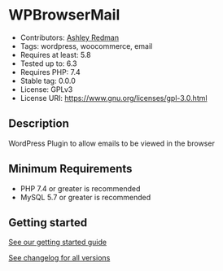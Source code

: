 # WPBrowserMail

-   Contributors: [Ashley Redman](https://github.com/AshleyRedman)
-   Tags: wordpress, woocommerce, email
-   Requires at least: 5.8
-   Tested up to: 6.3
-   Requires PHP: 7.4
-   Stable tag: 0.0.0
-   License: GPLv3
-   License URI: https://www.gnu.org/licenses/gpl-3.0.html

## Description

WordPress Plugin to allow emails to be viewed in the browser

## Minimum Requirements

-   PHP 7.4 or greater is recommended
-   MySQL 5.7 or greater is recommended

## Getting started

[See our getting started guide](https://www.wpbrowsermail.com)

[See changelog for all versions](https://github.com/ajrsoftware/WPBrowserMail/releases)
